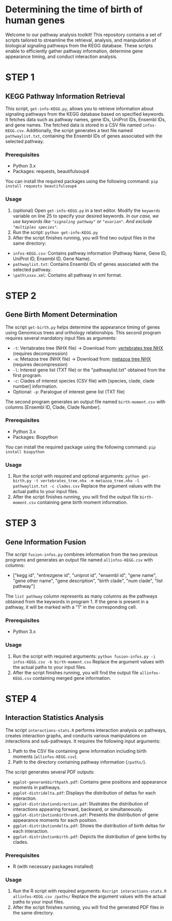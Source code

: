 # Determining the time of birth of human genes

Welcome to our pathway analysis toolkit! This repository contains a set of scripts tailored to streamline the retrieval, analysis, and manipulation of biological signaling pathways from the KEGG database. These scripts enable to efficiently gather pathway information, determine gene appearance timing, and conduct interaction analysis. 


# STEP 1
## KEGG Pathway Information Retrieval

This script, `get-info-KEGG.py`, allows you to retrieve information about signaling pathways from the KEGG database based on specified keywords. It fetches data such as pathway names, gene IDs, UniProt IDs, Ensembl IDs, and gene names. The fetched data is stored in a CSV file named `infos-KEGG.csv`. Additionally, the script generates a text file named `pathwaylist.txt`, containing the Ensembl IDs of genes associated with the selected pathway.

### Prerequisites
- Python 3.x
- Packages: requests, beautifulsoup4

You can install the required packages using the following command: `pip install requests beautifulsoup4`

### Usage
1. (optional) Open `get-info-KEGG.py` in a text editor. Modify the `keywords` variable on line 25 to specify your desired keywords.
*In our case, we use keywords like `"signaling pathway"` or `"ovarian"`. And exclude `"multiples species"`.*
3. Run the script: `python get-info-KEGG.py`
4. After the script finishes running, you will find two output files in the same directory:
- `infos-KEGG.csv`: Contains pathway information (Pathway Name, Gene ID, UniProt ID, Ensembl ID, Gene Name).
- `pathwaylist.txt`: Contains Ensembl IDs of genes associated with the selected pathway.
- `\path\xxxx.xml`: Contains all pathway in xml format.

# STEP 2
## Gene Birth Moment Determination

The script `get-birth.py` helps determine the appearance timing of genes using Genomicus trees and orthology relationships. This second program requires several mandatory input files as arguments:

- `-t`: Vertabrates tree (NHX file) -> Download from: [vertebrates tree NHX](https://ftp.bio.ens.psl.eu/pub/dyogen/genomicus/109.01/protein_tree.nhx.bz2) (requires decompression)
- `-m`: Metazoa tree (NHX file) -> Download from: [metazoa tree NHX](https://ftp.bio.ens.psl.eu/pub/dyogen/genomicus-metazoa/51.01/protein_tree.nhx.bz2) (requires decompression)
- `-l`: Interest gene list (TXT file) or the "pathwaylist.txt" obtained from the first program.
- `-c`: Clades of interest species (CSV file) with [species, clade, clade number] information.
- Optional: `-p`: Paralogue of interest gene list (TXT file)

The second program generates an output file named `birth-moment.csv` with columns [Ensembl ID, Clade, Clade Number].

### Prerequisites
- Python 3.x
- Packages: Biopython

You can install the required package using the following command: `pip install biopython`

### Usage
1. Run the script with required and optional arguments: `python get-birth.py -t vertebrates_tree.nhx -m metazoa_tree.nhx -l pathwaylist.txt -c clades.csv`
Replace the argument values with the actual paths to your input files.
2. After the script finishes running, you will find the output file `birth-moment.csv` containing gene birth moment information.

# STEP 3
## Gene Information Fusion

The script `fusion-infos.py` combines information from the two previous programs and generates an output file named `allinfos-KEGG.csv` with columns:

- ["kegg id", "entrezgene id", "uniprot id", "ensembl id", "gene name", "gene other name", "gene description", "birth clade", "num clade", "list pathway"]

The `list pathway` column represents as many columns as the pathways obtained from the keywords in program 1. If the gene is present in a pathway, it will be marked with a "1" in the corresponding cell.

### Prerequisites
- Python 3.x

### Usage
1. Run the script with required arguments: `python fusion-infos.py -i infos-KEGG.csv -b birth-moment.csv`
Replace the argument values with the actual paths to your input files.
2. After the script finishes running, you will find the output file `allinfos-KEGG.csv` containing merged gene information.

# STEP 4
## Interaction Statistics Analysis

The script `interactions-stats.R` performs interaction analysis on pathways, creates interaction graphs, and conducts various manipulations on interactions and sub-pathways. It requires the following input arguments:

1. Path to the CSV file containing gene information including birth moments (`allinfos-KEGG.csv`).
2. Path to the directory containing pathway information (`/paths/`).

The script generates several PDF outputs:

- `ggplot-generankbirthpath.pdf`: Contains gene positions and appearance moments in pathways.
- `ggplot-distridelta.pdf`: Displays the distribution of deltas for each interaction.
- `ggplot-distributiondirection.pdf`: Illustrates the distribution of interactions appearing forward, backward, or simultaneously.
- `ggplot-distributionbirthrank.pdf`: Presents the distribution of gene appearance moments for each position.
- `ggplot-distributiondelta.pdf`: Shows the distribution of birth deltas for each interaction.
- `ggplot-distributionbirth.pdf`: Depicts the distribution of gene births by clades.

### Prerequisites

- R (with necessary packages installed)

### Usage

1. Run the R script with required arguments: `Rscript interactions-stats.R allinfos-KEGG.csv /paths/`
Replace the argument values with the actual paths to your input files.
2. After the script finishes running, you will find the generated PDF files in the same directory.

